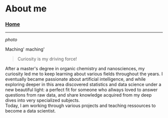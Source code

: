 # About me

### [Home](https://morgant-ds.github.io) 

---------------------------


*photo*

Maching' maching'
> Curiosity is my driving force!  


After a master's degree in organic chemistry and nanosciences, my curiosity led me to keep learning about various fields throughout the years. I eventually became passionate about artificial intelligence, and while exploring deeper in this area discovered statistics and data science under a new beautiful light: a perfect fit for someone who allways loved to answer questions from raw data, and share knowledge acquired from my deep dives into very specialized subjects.  
Today, I am working through various projects and teaching ressources to become a data scientist.
